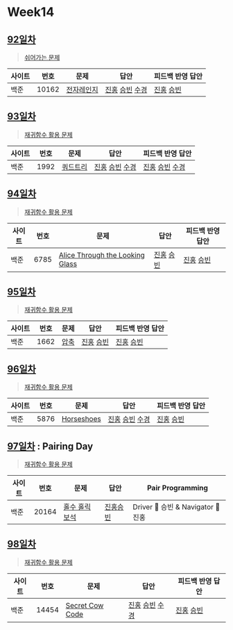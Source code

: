# Week14

## [92일차](Day92)

> [쉬어가는 문제](https://www.acmicpc.net/group/workbook/view/9797/32211)

| 사이트 | 번호  | 문제                                                | 답안                                                                                                                                                       | 피드백 반영 답안                                                   |
| ------ | ----- | --------------------------------------------------- | ---------------------------------------------------------------------------------------------------------------------------------------------------------- | ------------------------------------------------------------------ |
| 백준   | 10162 | [전자레인지](https://www.acmicpc.net/problem/10162) | [진홍](Day92/boj10162_kjh.java) [승빈](Day92/boj10162_wsb.java) [수경](https://github.com/sukyeongh/Algorithm/blob/master/2021_05/20210501/bj10162_hsk.js) | [진홍](Day92/boj10162_kjh.java) [승빈](Day92/boj10162_wsb_fb.java) |

## [93일차](Day93)

> [재귀함수 활용 문제](https://www.acmicpc.net/group/workbook/view/9797/32222)

| 사이트 | 번호 | 문제                                             | 답안                                                                                                                                                    | 피드백 반영 답안                                                                                                                                              |
| ------ | ---- | ------------------------------------------------ | ------------------------------------------------------------------------------------------------------------------------------------------------------- | ------------------------------------------------------------------------------------------------------------------------------------------------------------- |
| 백준   | 1992 | [쿼드트리](https://www.acmicpc.net/problem/1992) | [진홍](Day93/boj1992_kjh.java) [승빈](Day93/boj1992_wsb.java) [수경](https://github.com/sukyeongh/Algorithm/blob/master/2021_05/20210513/bj1992_hsk.js) | [진홍](Day93/boj1992_kjh.java) [승빈](Day93/boj1992_wsb.java) [수경](https://github.com/sukyeongh/Algorithm/blob/master/2021_05/20210513/bj1992_hsk%20_fb.js) |

## [94일차](Day94)

> [재귀함수 활용 문제](https://www.acmicpc.net/group/workbook/view/9797/32330)

| 사이트 | 번호 | 문제                                                                    | 답안                                                          | 피드백 반영 답안                                                    |
| ------ | ---- | ----------------------------------------------------------------------- | ------------------------------------------------------------- | ------------------------------------------------------------------- |
| 백준   | 6785 | [Alice Through the Looking Glass](https://www.acmicpc.net/problem/6785) | [진홍](Day94/boj6785_kjh.java) [승빈](Day94/boj6785_wsb.java) | [진홍](Day94/boj6785_kjh_fb.java) [승빈](Day94/boj6785_wsb_fb.java) |

## [95일차](Day95)

> [재귀함수 활용 문제](https://www.acmicpc.net/group/workbook/view/9797/32335)

| 사이트 | 번호 | 문제                                         | 답안                                                          | 피드백 반영 답안                                                 |
| ------ | ---- | -------------------------------------------- | ------------------------------------------------------------- | ---------------------------------------------------------------- |
| 백준   | 1662 | [압축](https://www.acmicpc.net/problem/1662) | [진홍](Day95/boj1662_kjh.java) [승빈](Day95/boj1662_wsb.java) | [진홍](Day95/boj1662_kjh_fb.java) [승빈](Day95/boj1662_wsb.java) |

## [96일차](Day96)

> [재귀함수 활용 문제](https://www.acmicpc.net/group/workbook/view/9797/32399)

| 사이트 | 번호 | 문제                                               | 답안                                                                                                                                                      | 피드백 반영 답안                                                    |
| ------ | ---- | -------------------------------------------------- | --------------------------------------------------------------------------------------------------------------------------------------------------------- | ------------------------------------------------------------------- |
| 백준   | 5876 | [Horseshoes](https://www.acmicpc.net/problem/5876) | [진홍](Day96/boj5876_kjh.java) [승빈](Day96/boj5876_wsb.java) [수경](https://github.com/sukyeongh/Algorithm/blob/master/2021_04/20210430/bj5876_2_hsk.js) | [진홍](Day96/boj5876_kjh_fb.java) [승빈](Day96/boj5876_wsb_fb.java) |

## [97일차](Day97) : Pairing Day

> [재귀함수 활용 문제](https://www.acmicpc.net/group/workbook/view/9797/32420)

| 사이트 | 번호  | 문제                                                    | 답안                                   | Pair Programming                   |
| ------ | ----- | ------------------------------------------------------- | -------------------------------------- | ---------------------------------- |
| 백준   | 20164 | [홀수 홀릭 보석](https://www.acmicpc.net/problem/20164) | [진홍승빈](Day97/boj20164_kjhwsb.java) | Driver 🚗 승빈 & Navigator 🧭 진홍 |

## [98일차](Day98)

> [재귀함수 활용 문제](https://www.acmicpc.net/group/workbook/view/9797/32435)

| 사이트 | 번호  | 문제                                                     | 답안                                                                                                                                                       | 피드백 반영 답안                                                   |
| ------ | ----- | -------------------------------------------------------- | ---------------------------------------------------------------------------------------------------------------------------------------------------------- | ------------------------------------------------------------------ |
| 백준   | 14454 | [Secret Cow Code](https://www.acmicpc.net/problem/14454) | [진홍](Day98/boj14454_kjh.java) [승빈](Day98/boj14454_wsb.java) [수경](https://github.com/sukyeongh/Algorithm/blob/master/2021_05/20210515/bj14454_hsk.js) | [진홍](Day98/boj14454_kjh.java) [승빈](Day98/boj14454_wsb_fb.java) |
